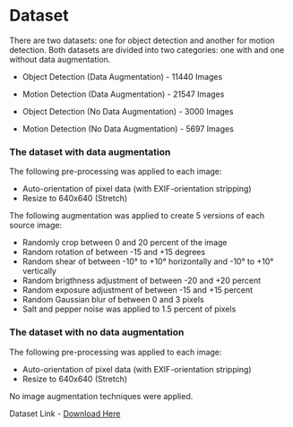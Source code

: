 # Dataset

There are two datasets: one for object detection and another for motion detection. Both datasets are divided into two categories: one with and one without data augmentation. 

- Object Detection (Data Augmentation) - 11440  Images
- Motion Detection (Data Augmentation) - 21547 Images

- Object Detection (No Data Augmentation) - 3000  Images
- Motion Detection (No Data Augmentation) - 5697 Images

### The dataset with data augmentation

The following pre-processing was applied to each image:
* Auto-orientation of pixel data (with EXIF-orientation stripping)
* Resize to 640x640 (Stretch)

The following augmentation was applied to create 5 versions of each source image:
* Randomly crop between 0 and 20 percent of the image
* Random rotation of between -15 and +15 degrees
* Random shear of between -10° to +10° horizontally and -10° to +10° vertically
* Random brigthness adjustment of between -20 and +20 percent
* Random exposure adjustment of between -15 and +15 percent
* Random Gaussian blur of between 0 and 3 pixels
* Salt and pepper noise was applied to 1.5 percent of pixels

### The dataset with no data augmentation

The following pre-processing was applied to each image:
* Auto-orientation of pixel data (with EXIF-orientation stripping)
* Resize to 640x640 (Stretch)

No image augmentation techniques were applied.

Dataset Link - [Download Here](https://drive.google.com/drive/folders/1HSTfpo4IAEo9k5aSaw5KK92__wk-zGVT?usp=sharing)
